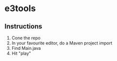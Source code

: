 # e3tools

## Instructions
1. Cone the repo
2. In your favourite editor, do a Maven project import
3. Find Main.java
4. Hit "play"
